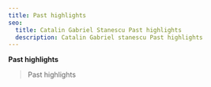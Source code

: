 ```yaml
---
title: Past highlights
seo:
  title: Catalin Gabriel Stanescu Past highlights
  description: Catalin Gabriel stanescu Past highlights
---
```


**Past highlights**


>Past highlights
